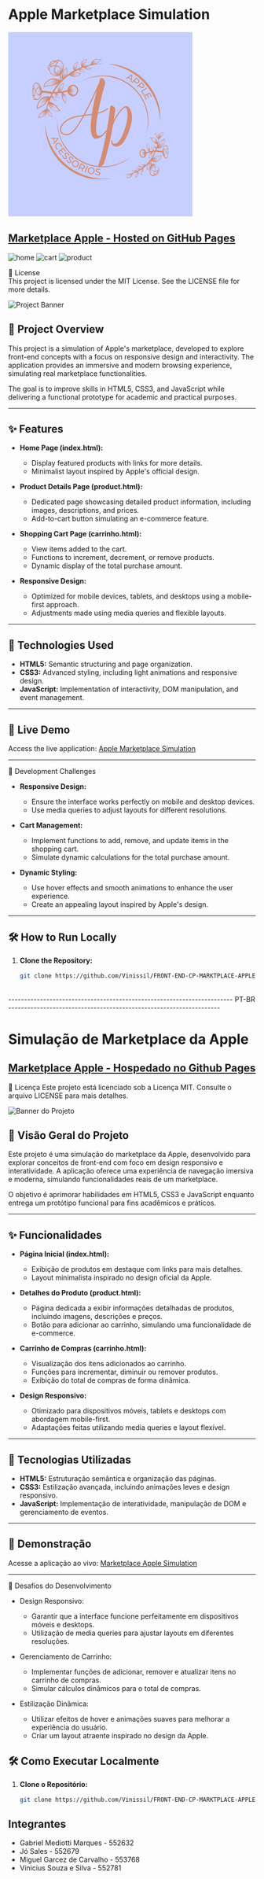 # Apple Marketplace Simulation
![LOGO](https://github.com/Vinissil/FRONT-END-CP-MARKTPLACE-APPLE/blob/main/img/Logotipo%20apple%20acessorios.png)
## [Marketplace Apple - Hosted on GitHub Pages](https://vinissil.github.io/FRONT-END-CP-MARKTPLACE-APPLE/)

![home]()
![cart]()
![product]()

📜 License  
This project is licensed under the MIT License. See the LICENSE file for more details.

![Project Banner]()

## 📜 Project Overview

This project is a simulation of Apple's marketplace, developed to explore front-end concepts with a focus on responsive design and interactivity. The application provides an immersive and modern browsing experience, simulating real marketplace functionalities.

The goal is to improve skills in HTML5, CSS3, and JavaScript while delivering a functional prototype for academic and practical purposes.

---

## ✨ Features

- **Home Page (index.html):**
  - Display featured products with links for more details.
  - Minimalist layout inspired by Apple's official design.

- **Product Details Page (product.html):**
  - Dedicated page showcasing detailed product information, including images, descriptions, and prices.
  - Add-to-cart button simulating an e-commerce feature.

- **Shopping Cart Page (carrinho.html):**
  - View items added to the cart.
  - Functions to increment, decrement, or remove products.
  - Dynamic display of the total purchase amount.

- **Responsive Design:**
  - Optimized for mobile devices, tablets, and desktops using a mobile-first approach.
  - Adjustments made using media queries and flexible layouts.

---

## 🔧 Technologies Used

- **HTML5:** Semantic structuring and page organization.
- **CSS3:** Advanced styling, including light animations and responsive design.
- **JavaScript:** Implementation of interactivity, DOM manipulation, and event management.

---

## 🚀 Live Demo

Access the live application: [Apple Marketplace Simulation](https://vinissil.github.io/FRONT-END-CP-MARKTPLACE-APPLE/)

---

🎯 Development Challenges

- **Responsive Design:**
  - Ensure the interface works perfectly on mobile and desktop devices.
  - Use media queries to adjust layouts for different resolutions.
  
- **Cart Management:**
  - Implement functions to add, remove, and update items in the shopping cart.
  - Simulate dynamic calculations for the total purchase amount.

- **Dynamic Styling:**
  - Use hover effects and smooth animations to enhance the user experience.
  - Create an appealing layout inspired by Apple's design.

---

## 🛠️ How to Run Locally

1. **Clone the Repository:**
   ```bash
   git clone https://github.com/Vinissil/FRONT-END-CP-MARKTPLACE-APPLE.git



----------------------------------------------------------------------- PT-BR -------------------------------------------------------------------

# Simulação de Marketplace da Apple

## [Marketplace Apple - Hospedado no Github Pages](https://vinissil.github.io/FRONT-END-CP-MARKTPLACE-APPLE/)

📜 Licença
Este projeto está licenciado sob a Licença MIT. Consulte o arquivo LICENSE para mais detalhes.

![Banner do Projeto]()

## 📜 Visão Geral do Projeto

Este projeto é uma simulação do marketplace da Apple, desenvolvido para explorar conceitos de front-end com foco em design responsivo e interatividade. A aplicação oferece uma experiência de navegação imersiva e moderna, simulando funcionalidades reais de um marketplace. 

O objetivo é aprimorar habilidades em HTML5, CSS3 e JavaScript enquanto entrega um protótipo funcional para fins acadêmicos e práticos.

---

## ✨ Funcionalidades

- **Página Inicial (index.html):**
  - Exibição de produtos em destaque com links para mais detalhes.
  - Layout minimalista inspirado no design oficial da Apple.
  
- **Detalhes do Produto (product.html):**
  - Página dedicada a exibir informações detalhadas de produtos, incluindo imagens, descrições e preços.
  - Botão para adicionar ao carrinho, simulando uma funcionalidade de e-commerce.

- **Carrinho de Compras (carrinho.html):**
  - Visualização dos itens adicionados ao carrinho.
  - Funções para incrementar, diminuir ou remover produtos.
  - Exibição do total de compras de forma dinâmica.

- **Design Responsivo:**
  - Otimizado para dispositivos móveis, tablets e desktops com abordagem mobile-first.
  - Adaptações feitas utilizando media queries e layout flexível.

---

## 🔧 Tecnologias Utilizadas

- **HTML5:** Estruturação semântica e organização das páginas.
- **CSS3:** Estilização avançada, incluindo animações leves e design responsivo.
- **JavaScript:** Implementação de interatividade, manipulação de DOM e gerenciamento de eventos.

---

## 🚀 Demonstração

Acesse a aplicação ao vivo: [Marketplace Apple Simulation](https://vinissil.github.io/FRONT-END-CP-MARKTPLACE-APPLE/)

---

🎯 Desafios do Desenvolvimento
- Design Responsivo:

    - Garantir que a interface funcione perfeitamente em dispositivos móveis e desktops.
    - Utilização de media queries para ajustar layouts em diferentes resoluções.
      
- Gerenciamento de Carrinho:

    - Implementar funções de adicionar, remover e atualizar itens no carrinho de compras.
    - Simular cálculos dinâmicos para o total de compras.

- Estilização Dinâmica:

    - Utilizar efeitos de hover e animações suaves para melhorar a experiência do usuário.
    - Criar um layout atraente inspirado no design da Apple.

## 🛠️ Como Executar Localmente

1. **Clone o Repositório:**
   ```bash
   git clone https://github.com/Vinissil/FRONT-END-CP-MARKTPLACE-APPLE.git

## Integrantes
- Gabriel Mediotti Marques - 552632
- Jó Sales - 552679
- Miguel Garcez de Carvalho - 553768
- Vinicius Souza e Silva - 552781

